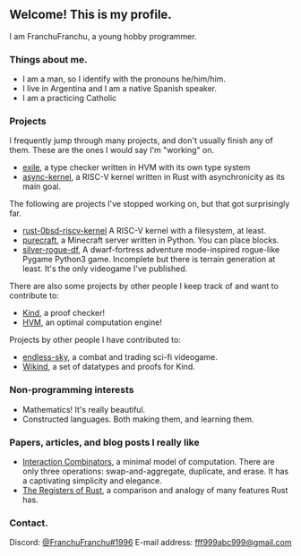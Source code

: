 ## Welcome! This is my profile. 

I am FranchuFranchu, a young hobby programmer. 

### Things about me.

- I am a man, so I identify with the pronouns he/him/him.
- I live in Argentina and I am a native Spanish speaker.
- I am a practicing Catholic

### Projects

I frequently jump through many projects, and don't usually finish any of them. These are the ones I would say I'm "working" on.

- [exile](https://github.com/tjjfvi/exile), a type checker written in HVM with its own type system
- [async-kernel](https://github.com/FranchuFranchu/async-kernel), a RISC-V kernel written in Rust with asynchronicity as its main goal.

The following are projects I've stopped working on, but that got surprisingly far.

- [rust-0bsd-riscv-kernel](https://github.com/FranchuFranchu/rust-0bsd-riscv-kernel) A RISC-V kernel with a filesystem, at least.
- [purecraft](https://github.com/FranchuFranchu/purecraft), a Minecraft server written in Python. You can place blocks.
- [silver-rogue-df](https://github.com/FranchuFranchu/silver-rogue-df), A dwarf-fortress adventure mode-inspired rogue-like Pygame Python3 game. Incomplete but there is terrain generation at least. It's the only videogame I've published.

There are also some projects by other people I keep track of and want to contribute to:

- [Kind](https://github.com/HigherOrderCO/Kind), a proof checker!
- [HVM](https://github.com/HigherOrderCO/HVM), an optimal computation engine!

Projects by other people I have contributed to:

- [endless-sky](https://github.com/endless-sky/endless-sky), a combat and trading sci-fi videogame.
- [Wikind](https://github.com/HigherOrderCO/Kindex), a set of datatypes and proofs for Kind.

### Non-programming interests

- Mathematics! It's really beautiful.
- Constructed languages. Both making them, and learning them.

### Papers, articles, and blog posts I really like

- [Interaction Combinators](https://core.ac.uk/download/pdf/81113716.pdf), a minimal model of computation. There are only three operations: swap-and-aggregate, duplicate, and erase. It has a captivating simplicity and elegance.
- [The Registers of Rust](https://without.boats/blog/the-registers-of-rust/), a comparison and analogy of many features Rust has.

### Contact.

Discord: [@FranchuFranchu#1996](discordapp.com/users/422039592661942272)
E-mail address: fff999abc999@gmail.com

<!--
**FranchuFranchu/FranchuFranchu** is a ✨ _special_ ✨ repository because its `README.md` (this file) appears on your GitHub profile.

Here are some ideas to get you started:

- 🔭 I’m currently working on ...
- 🌱 I’m currently learning ...
- 👯 I’m looking to collaborate on ...
- 🤔 I’m looking for help with ...
- 💬 Ask me about ...
- 📫 How to reach me: ...
- 😄 Pronouns: ...
- ⚡ Fun fact: ...
-->
